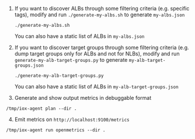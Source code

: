 1.  If you want to discover ALBs through some filtering criteria  (e.g. specific tags), modify and run `./generate-my-albs.sh` to generate `my-albs.json`

    ```
    ./generate-my-albs.sh
    ```

    You can also have a static list of ALBs in `my-albs.json`

2. If you want to discover target groups through some filtering criteria (e.g. dump target groups only for ALBs and not for NLBs), modify and run `generate-my-alb-target-groups.py` to generate `my-alb-target-groups.json`

    ```
    ./generate-my-alb-target-groups.py
    ```

    You can also have a static list of ALBs in `my-alb-target-groups.json`

3. Generate and show output metrics in debuggable format

  ```
  /tmp/iox-agent plan --dir .
  ```

4. Emit metrics on `http://localhost:9100/metrics`

  ```
  /tmp/iox-agent run openmetrics --dir .
  ```
